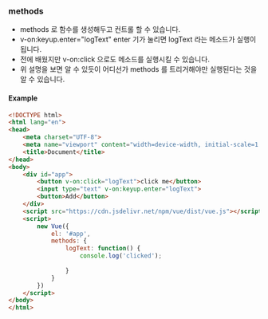 ### methods

- methods 로 함수를 생성해두고 컨트롤 할 수 있습니다.
- v-on:keyup.enter="logText" enter 기가 눌리면 logText 라는 메소드가 실행이 됩니다.
- 전에 배웠지만 v-on:click 으로도 메소드를 실행시킬 수 있습니다.
- 위 설명을 보면 알 수 있듯이 어디선가 methods 를 트리거해야만 실행된다는 것을 알 수 있습니다.


#### Example
```html
<!DOCTYPE html>
<html lang="en">
<head>
    <meta charset="UTF-8">
    <meta name="viewport" content="width=device-width, initial-scale=1.0">
    <title>Document</title>
</head>
<body>
    <div id="app">
        <button v-on:click="logText">click me</button>
        <input type="text" v-on:keyup.enter="logText">
        <button>Add</button>
    </div>
    <script src="https://cdn.jsdelivr.net/npm/vue/dist/vue.js"></script>
    <script>
        new Vue({
            el: '#app',
            methods: {
                logText: function() {
                    console.log('clicked');
                                        
                }
            }
        })
    </script>
</body>
</html>
```